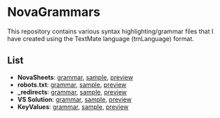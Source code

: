 # NovaGrammars

This repository contains various syntax highlighting/grammar files that I have created using the TextMate language (tmLanguage) format.

## List

- **NovaSheets**: [grammar](https://github.com/NovaSheets/vscode/blob/main/syntaxes/novasheets.tmLanguage.yaml), [sample](/samples/novasheets.nvss), [preview](https://github-lightshow.herokuapp.com/?utf8=y&scope=from-url&grammar_url=https://github.com/NovaSheets/vscode/blob/main/syntaxes/novasheets.tmLanguage.yaml&code_source=from-url&code_url=https://github.com/Nixinova/NovaGrammars/blob/main/samples/novasheets.nvss)
- **robots.txt**: [grammar](/grammars/robots-txt.yaml-tmLanguage), [sample](/samples/robots.txt), [preview](https://github-lightshow.herokuapp.com/?utf8=y&scope=from-url&grammar_url=https://github.com/Nixinova/NovaGrammars/blob/main/grammars/robots-txt.yaml-tmLanguage&code_source=from-url&code_url=https://github.com/Nixinova/NovaGrammars/blob/main/samples/robots.txt)
- **\_redirects**: [grammar](/grammars/_redirects.yaml-tmLanguage), [sample](/samples/_redirects), [preview](https://github-lightshow.herokuapp.com/?utf8=y&scope=from-url&grammar_url=https://github.com/Nixinova/NovaGrammars/blob/main/grammars/_redirects.yaml-tmLanguage&code_source=from-url&code_url=https://github.com/Nixinova/NovaGrammars/blob/main/samples/_redirects)
- **VS Solution**: [grammar](/grammars/solution.yaml-tmLanguage), [sample](/samples/project.sln), [preview](https://github-lightshow.herokuapp.com/?utf8=y&scope=from-url&grammar_url=https://github.com/Nixinova/NovaGrammars/blob/main/grammars/solution.yaml-tmLanguage&code_source=from-url&code_url=https://github.com/Nixinova/NovaGrammars/blob/main/samples/project.sln)
- **KeyValues**: [grammar](/grammars/keyvalues.yaml-tmLanguage), [sample](/samples/gameinfo.txt), [preview](https://github-lightshow.herokuapp.com/?utf8=y&scope=from-url&grammar_url=https://github.com/Nixinova/NovaGrammars/blob/main/grammars/keyvalues.yaml-tmLanguage&code_source=from-url&code_url=https://github.com/Nixinova/NovaGrammars/blob/main/samples/gameinfo.txt)
